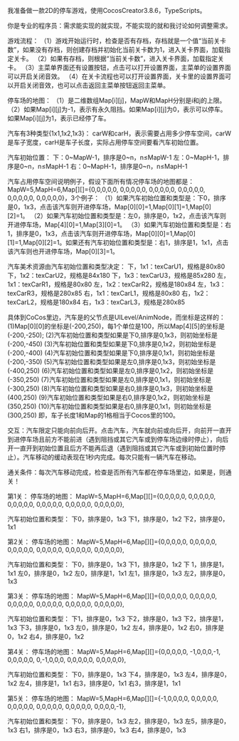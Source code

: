 我准备做一款2D的停车游戏，使用CocosCreator3.8.6，TypeScripts。

你是专业的程序员：需求能实现的就实现，不能实现的就和我讨论如何调整需求。

游戏流程：
（1）游戏开始运行时，检查是否有存档，存档就是一个值“当前关卡数”，如果没有存档，则创建存档并初始化当前关卡数为1，进入关卡界面，加载指定关卡。
（2）如果有存档，则根据“当前关卡数”，进入关卡界面，加载指定关卡。
（3）主菜单界面还有设置按钮，点击可以打开设置界面，主菜单的设置界面可以开启关闭音效。
（4）在关卡流程也可以打开设置界面，关卡里的设置界面可以开启关闭音效，也可以点击返回主菜单按钮返回主菜单。

停车场的地图：
（1）是二维数组Map[i][j]，MapW和MapH分别是i和j的上限。
（2）如果Map[i][j]为-1，表示有永久阻挡。如果Map[i][j]为0，表示可以停车。如果Map[i][j]为1，表示已经停了车。

汽车有3种类型{1x1,1x2,1x3}：
carW和carH，表示需要占用多少停车空间，carW是车子宽度，carH是车子长度，实际占用停车空间要看汽车初始位置。

汽车初始位置：
下：0~MapW-1，排序是0~n，n≤MapW-1
左：0~MapH-1，排序是0~n，n≤MapH-1
右：0~MapH-1，排序是0~n，n≤MapH-1

汽车占用停车空间说明例子，假设下面所有情况停车场的地图都是：
MapW=5,MapH=6,Map[][]={0,0,0,0,0, 0,0,0,0,0, 0,0,0,0,0, 0,0,0,0,0, 0,0,0,0,0, 0,0,0,0,0}，3个例子：
（1）如果汽车初始位置和类型是：下0，排序是0，1x3，点击该汽车则开进停车场，Map[0][0]=1,Map[0][1]=1,Map[0][2]=1。
（2）如果汽车初始位置和类型是：左0，排序是0，1x2，点击该汽车则开进停车场，Map[4][0]=1,Map[3][0]=1。
（3）如果汽车初始位置和类型是：右1，排序是0，1x3，点击该汽车则开进停车场，Map[0][0]=1,Map[0][1]=1,Map[0][2]=1。如果还有汽车初始位置和类型是：右1，排序是1，1x1，点击该汽车则也开进停车场，Map[0][3]=1。

汽车美术资源由汽车初始位置和类型决定：
下，1x1：texCarU1，规格是80x80
下，1x2：texCarU2，规格是84x180
下，1x3：texCarU3，规格是85x280
左，1x1：texCarR1，规格是80x80
左，1x2：texCarR2，规格是180x84
左，1x3：texCarR3，规格是280x85
右，1x1：texCarL1，规格是80x80
右，1x2：texCarL2，规格是180x84
右，1x3：texCarL3，规格是280x85

具体到CoCos里边，汽车是的父节点是UILevel/AnimNode，而坐标是这样的：
(1)Map[0][0]的坐标是(-200,250)，每1个单位是100，所以Map[4][5]的坐标是(-200,-250);
(2)汽车初始位置和类型如果是下0,排序是0,1x3，则初始坐标是(-200,-450)
(3)汽车初始位置和类型如果是下0,排序是0,1x2，则初始坐标是(-200,-400)
(4)汽车初始位置和类型如果是下0,排序是0,1x1，则初始坐标是(-200,-350)
(5)汽车初始位置和类型如果是左0,排序是0,1x3，则初始坐标是(-400,250)
(6)汽车初始位置和类型如果是左0,排序是0,1x2，则初始坐标是(-350,250)
(7)汽车初始位置和类型如果是左0,排序是0,1x1，则初始坐标是(-300,250)
(8)汽车初始位置和类型如果是右0,排序是0,1x3，则初始坐标是(400,250)
(9)汽车初始位置和类型如果是右0,排序是0,1x2，则初始坐标是(350,250)
(10)汽车初始位置和类型如果是右0,排序是0,1x1，则初始坐标是(300,250)
即，车子长度1和Map的1格相当于Cocos里的100。

交互：汽车限定只能向前向后开。点击汽车，汽车就向前或向后开，向前开一直开到进停车场且前方不能前进（遇到阻挡或其它汽车或到停车场边缘时停止），向后开一直开到初始位置且后方不能再后退（遇到阻挡或其它汽车或到初始位置时停止）。汽车移动的缓动表现在1秒内完成。每次只能有一辆汽车在移动。

通关条件：每次汽车移动完成，检查是否所有汽车都在停车场里边，如果是，则通关！

第1关：
停车场的地图：
MapW=5,MapH=6,Map[][]={0,0,0,0,0, 0,0,0,0,0, 0,0,0,0,0, 0,0,0,0,0, 0,0,0,0,0, 0,0,0,0,0},

汽车初始位置和类型：
下0，排序是0，1x3
下1，排序是0，1x2
下2，排序是0，1x1


第2关：
停车场的地图：
MapW=5,MapH=6,Map[][]={0,0,0,0,0, 0,0,0,0,0, 0,0,0,0,0, 0,0,0,0,0, 0,0,0,0,0, 0,0,0,0,0},

汽车初始位置和类型：
下0，排序是0，1x3
下1，排序是0，1x2
下	1，排序是1，1x1
左0，排序是0，1x2
左0，排序是1，1x1
左1，排序是0，1x3
左2，排序是0，1x3


第3关：
停车场的地图：
MapW=5,MapH=6,Map[][]={0,0,0,0,0, 0,0,0,0,0, 0,0,0,0,0, 0,0,0,0,0, 0,0,0,0,0, 0,0,0,0,0},

汽车初始位置和类型：
下1，排序是0，1x3
下2，排序是0，1x3
下2，排序是1，1x3
下3，排序是0，1x3
左0，排序是0，1x2
左4，排序是0，1x2
右0，排序是0，1x2
右4，排序是0，1x2


第4关：
停车场的地图：
MapW=5,MapH=6,Map[][]={0,0,0,0,0, -1,0,0,0,-1, 0,0,0,0,0, 0,-1,0,0,0, 0,0,0,0,0, 0,0,0,0,0},

汽车初始位置和类型：
下0，排序是0，1x3
下4，排序是0，1x3
左4，排序是0，1x2
左4，排序是1，1x1
右3，排序是0，1x1
右3，排序是1，1x1


第5关：
停车场的地图：
MapW=5,MapH=6,Map[][]={-1,0,0,0,0, 0,0,0,0,0, 0,0,0,0,0, 0,0,0,0,0, 0,0,0,0,0, 0,0,0,0,-1},

汽车初始位置和类型：
下0，排序是0，1x3
左2，排序是0，1x3
左5，排序是0，1x3
右1，排序是0，1x3
右3，排序是0，1x3
右4，排序是0，1x3
